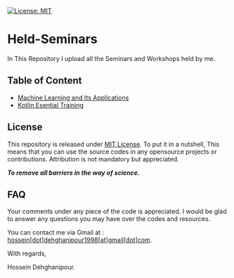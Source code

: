 [![License: MIT](https://img.shields.io/badge/License-MIT-yellow.svg)](https://opensource.org/licenses/MIT)


# Held-Seminars

In This Repository I upload all the Seminars and Workshops held by me.


## Table of Content
- [Machine Learning and Its Applications](https://github.com/hosseindehghanipour1998/Held-Seminars/tree/master/1%20-%20Machine%20Learning%20and%20Its%20Applications)
- [Kotlin Esential Training](https://github.com/hosseindehghanipour1998/Held-Seminars/tree/master/2%20-%20Kotlin%20Essential%20Training)

## License
This repository is released under [MIT License](https://opensource.org/licenses/MIT). To put it in a nutshell, This means that you can use the source codes in any opensource projects or contributions. Attribution is not mandatory but appreciated.

***To remove all barriers in the way of science.***

## FAQ
Your comments under any piece of the code is appreciated. I would be glad to answer any questions you may have over the codes and resources.

You can contact me via Gmail at : [hossein[dot]dehghanipour1998[at]gmail[dot]com](https://hossein.dehghanipour1998@gmail.com).

With regards,

Hossein Dehghanipour.
